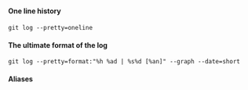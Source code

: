 #####

#### One line history
```
git log --pretty=oneline
```

#### The ultimate format of the log

```
git log --pretty=format:"%h %ad | %s%d [%an]" --graph --date=short
```

#### Aliases